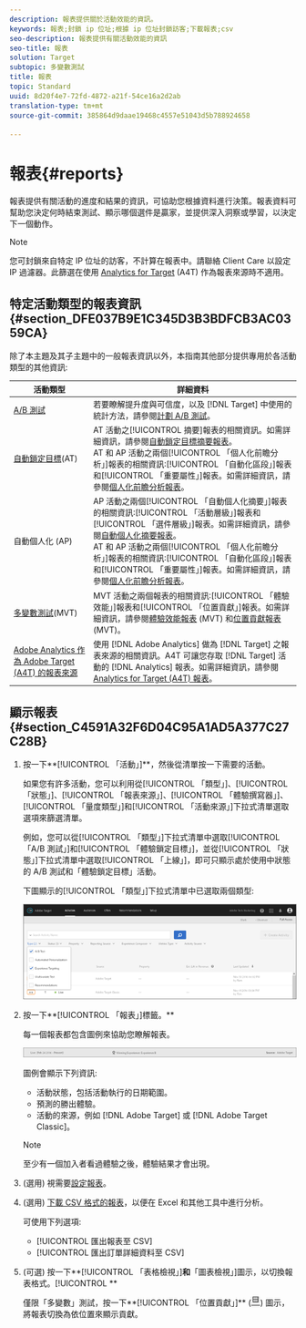 ```yaml
---
description: 報表提供關於活動效能的資訊。
keywords: 報表;封鎖 ip 位址;根據 ip 位址封鎖訪客;下載報表;csv
seo-description: 報表提供有關活動效能的資訊
seo-title: 報表
solution: Target
subtopic: 多變數測試
title: 報表
topic: Standard
uuid: 8d20f4e7-72fd-4872-a21f-54ce16a2d2ab
translation-type: tm+mt
source-git-commit: 385864d9daae19468c4557e51043d5b788924658

---
```



# 報表{#reports}

報表提供有關活動的進度和結果的資訊，可協助您根據資料進行決策。報表資料可幫助您決定何時結束測試、顯示哪個選件是贏家，並提供深入洞察或學習，以決定下一個動作。

>[!NOTE]
>
>您可封鎖來自特定 IP 位址的訪客，不計算在報表中。請聯絡 Client Care 以設定 IP 過濾器。此篩選在使用 [Analytics for Target](../c-integrating-target-with-mac/a4t/a4t.md#concept_7540C8C04259434AB6EE33B09F47A1DE) (A4T) 作為報表來源時不適用。

## 特定活動類型的報表資訊 {#section_DFE037B9E1C345D3B3BDFCB3AC0359CA}

除了本主題及其子主題中的一般報表資訊以外，本指南其他部分提供專用於各活動類型的其他資訊:

| 活動類型 | 詳細資料 |
|--- |--- |
| [A/B 測試](/help/c-activities/t-test-ab/test-ab.md) | 若要瞭解提升度與可信度，以及 [!DNL Target] 中使用的統計方法，請參閱[計劃 A/B 測試](/help/c-activities/t-test-ab/sample-size-determination.md)。 |
| [自動鎖定目標](/help/c-activities/auto-target-to-optimize.md)(AT) | AT 活動之[!UICONTROL 摘要]報表的相關資訊。如需詳細資訊，請參閱[自動鎖定目標摘要報表](/help/c-reports/auto-target-summary-report.md)。<br>AT 和 AP 活動之兩個[!UICONTROL 「個人化前瞻分析」]報表的相關資訊:[!UICONTROL 「自動化區段」]報表和[!UICONTROL 「重要屬性」]報表。如需詳細資訊，請參閱[個人化前瞻分析報表](/help/c-reports/c-personalization-insights-reports/personalization-insights-reports.md)。 |
| [](/help/c-activities/t-automated-personalization/automated-personalization.md)自動個人化 (AP) | AP 活動之兩個[!UICONTROL 「自動個人化摘要」]報表的相關資訊:[!UICONTROL 「活動層級」]報表和[!UICONTROL 「選件層級」]報表。如需詳細資訊，請參閱[自動個人化摘要報表](/help/c-reports/reports-ap.md)。<br>AT 和 AP 活動之兩個[!UICONTROL 「個人化前瞻分析」]報表的相關資訊:[!UICONTROL 「自動化區段」]報表和[!UICONTROL 「重要屬性」]報表。如需詳細資訊，請參閱[個人化前瞻分析報表](/help/c-reports/c-personalization-insights-reports/personalization-insights-reports.md)。 |
| [多變數測試](/help/c-activities/c-multivariate-testing/multivariate-testing.md)(MVT) | MVT 活動之兩個報表的相關資訊:[!UICONTROL 「體驗效能」]報表和[!UICONTROL 「位置貢獻」]報表。如需詳細資訊，請參閱[體驗效能報表](/help/c-reports/experience-performance-report.md) (MVT) 和[位置貢獻報表](/help/c-reports/location-contribution-report.md) (MVT)。 |
| [Adobe Analytics 作為 Adobe Target (A4T) 的報表來源](/help/c-integrating-target-with-mac/a4t/a4t.md) | 使用 [!DNL Adobe Analytics] 做為 [!DNL Target] 之報表來源的相關資訊。A4T 可讓您存取 [!DNL Target] 活動的 [!DNL Analytics] 報表。如需詳細資訊，請參閱 [Analytics for Target (A4T) 報表](/help/c-reports/analytics-for-target-a4t-reporting.md)。 |

## 顯示報表 {#section_C4591A32F6D04C95A1AD5A377C27C28B}

1. 按一下**[!UICONTROL 「活動」]**，然後從清單按一下需要的活動。

   如果您有許多活動，您可以利用從[!UICONTROL 「類型」]、[!UICONTROL 「狀態」]、[!UICONTROL 「報表來源」]、[!UICONTROL 「體驗撰寫器」]、[!UICONTROL 「量度類型」]和[!UICONTROL 「活動來源」]下拉式清單選取選項來篩選清單。

   例如，您可以從[!UICONTROL 「類型」]下拉式清單中選取[!UICONTROL 「A/B 測試」]和[!UICONTROL 「體驗鎖定目標」]，並從[!UICONTROL 「狀態」]下拉式清單中選取[!UICONTROL 「上線」]，即可只顯示處於使用中狀態的 A/B 測試和「體驗鎖定目標」活動。

   下圖顯示的[!UICONTROL 「類型」]下拉式清單中已選取兩個類型:

   ![](assets/report_filters.png)

1. 按一下**[!UICONTROL 「報表」]標籤。**

   每一個報表都包含圖例來協助您瞭解報表。

   ![](assets/report_menu_bar.png)

   圖例會顯示下列資訊:

   * 活動狀態，包括活動執行的日期範圍。
   * 預測的勝出體驗。
   * 活動的來源，例如 [!DNL Adobe Target] 或 [!DNL Adobe Target Classic]。
   >[!NOTE]
   >
   >至少有一個加入者看過體驗之後，體驗結果才會出現。

1. (選用) 視需要[設定報表](../c-reports/c-report-settings/report-settings.md#concept_4BB6A7FDAB6F4806A632F9CD989B8BFA)。
1. (選用) [下載 CSV 格式的報表](../c-reports/downloading-data-in-csv-file.md#concept_3F276FF2BBB2499388F97451D6DE2E75)，以便在 Excel 和其他工具中進行分析。

   可使用下列選項: 

   * [!UICONTROL 匯出報表至 CSV]
   * [!UICONTROL 匯出訂單詳細資料至 CSV]

1. (可選) 按一下**[!UICONTROL 「表格檢視」]**和**「圖表檢視」]圖示，以切換報表格式。[!UICONTROL **

   僅限「多變數」測試，按一下**[!UICONTROL 「位置貢獻」]** (![「位置貢獻」圖示](assets/icon_location_contribution.png)) 圖示，將報表切換為依位置來顯示貢獻。
